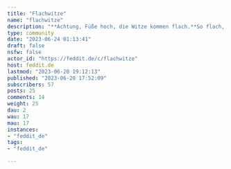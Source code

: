```yaml
---
title: "Flachwitze" 
name: "flachwitze"
description: "**Achtung, Füße hoch, die Witze kommen flach.**So flach, dass sich einem die Haare kräuseln.  Ein Kalauer jagt den Nächsten.  Wer will nochmal, wer hat noch nicht. Hier kommt jeder auf seine Kosten... irgendwie.  Fips Asmussen hätte seine wahre Freude.  „Ich sag immer: Kneif die Arschbacken zusammen, bis ein Eurostück die Prägung verliert.“Und jetzt werden hier flache Witze gemacht! Zacki!   **Wir sind hier ja nicht zum Spaß.**  .  "
type: community
date: "2023-06-24 01:13:41"
draft: false
nsfw: false
actor_id: "https://feddit.de/c/flachwitze"
host: feddit.de
lastmod: "2023-06-20 19:12:13"
published: "2023-06-20 17:52:09"
subscribers: 57
posts: 25
comments: 14
weight: 25
dau: 2
wau: 17
mau: 17
instances:
- "feddit_de"
tags: 
- "feddit_de"

---
```

